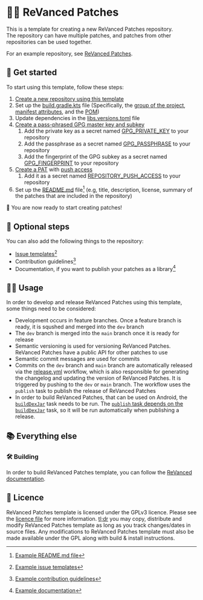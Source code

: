 # 👋🧩 ReVanced Patches

This is a template for creating a new ReVanced Patches repository.  
The repository can have multiple patches, and patches from other repositories can be used together.

For an example repository, see [ReVanced Patches](https://github.com/revanced/revanced-patches).

##  🚀 Get started

To start using this template, follow these steps:

1. [Create a new repository using this template](https://github.com/new?template_name=revanced-patches-template&template_owner=ReVanced)
2. Set up the [build.gradle.kts](build.gradle.kts) file (Specifically, the [group of the project](build.gradle.kts#L10), [manifest attributes](build.gradle.kts#L37-L47), and the [POM](build.gradle.kts#L98-L121))
3. Update dependencies in the [libs.versions.toml](gradle/libs.versions.toml) file
4. [Create a pass-phrased GPG master key and subkey](https://mikeross.xyz/create-gpg-key-pair-with-subkeys/)
   1. Add the private key as a secret named [GPG_PRIVATE_KEY](.github/workflows/release.yml#L47) to your repository
   2. Add the passphrase as a secret named [GPG_PASSPHRASE](.github/workflows/release.yml#L48) to your repository
   3. Add the fingerprint of the GPG subkey as a secret named [GPG_FINGERPRINT](.github/workflows/release.yml#L49) to your repository
6. [Create a PAT](https://docs.github.com/en/authentication/keeping-your-account-and-data-secure/managing-your-personal-access-tokens) with [push access](https://github.com/semantic-release/semantic-release/blob/master/docs/usage/ci-configuration.md#authentication)
   1. Add it as a secret named [REPOSITORY_PUSH_ACCESS](.github/workflows/release.yml#L53) to your repository
7. Set up the [README.md](README.md) file[^1] (e.g, title, description, license, summary of the patches that are included in the repository)

🎉 You are now ready to start creating patches!

## 🔘 Optional steps

You can also add the following things to the repository:

- [Issue templates](https://docs.github.com/en/communities/using-templates-to-encourage-useful-issues-and-pull-requests/configuring-issue-templates-for-your-repository)[^2]
- Contribution guidelines[^3]
- Documentation, if you want to publish your patches as a library[^4]

[^1]: [Example README.md file](https://github.com/ReVanced/revanced-patches/blob/main/README.md)
[^2]: [Example issue templates](https://github.com/ReVanced/revanced-patches/tree/main/.github/ISSUE_TEMPLATE)
[^3]: [Example contribution guidelines](https://github.com/ReVanced/revanced-patches/blob/main/CONTRIBUTING.md)
[^4]: [Example documentation](https://github.com/ReVanced/revanced-patches/tree/docs/docs)

## 🧑‍💻 Usage

In order to develop and release ReVanced Patches using this template, some things need to be considered:

- Development occurs in feature branches. Once a feature branch is ready, it is squshed and merged into the `dev` branch
- The `dev` branch is merged into the `main` branch once it is ready for release
- Semantic versioning is used for versioning ReVanced Patches. ReVanced Patches have a public API for other patches to use
- Semantic commit messages are used for commits
- Commits on the `dev` branch and `main` branch are automatically released via the [release.yml](.github/workflows/release.yml) workflow, which is also responsible for generating the changelog and updating the version of ReVanced Patches. It is triggered by pushing to the `dev` or `main` branch. The workflow uses the `publish` task to publish the release of ReVanced Patches
- In order to build ReVanced Patches, that can be used on Android, the [`buildDexJar`](build.gradle.kts#L50-L73) task needs to be run. The [`publish` task depends on the `buildDexJar`](build.gradle.kts#L78) task, so it will be run automatically when publishing a release.

## 📚 Everything else

### 🛠️ Building

In order to build ReVanced Patches template, you can follow the [ReVanced documentation](https://github.com/ReVanced/revanced-documentation).

## 📜 Licence

ReVanced Patches template is licensed under the GPLv3 licence. Please see the [licence file](LICENSE) for more information.
[tl;dr](https://www.tldrlegal.com/license/gnu-general-public-license-v3-gpl-3) you may copy, distribute and modify ReVanced Patches template as long as you track changes/dates in source files.
Any modifications to ReVanced Patches template must also be made available under the GPL along with build & install instructions.
